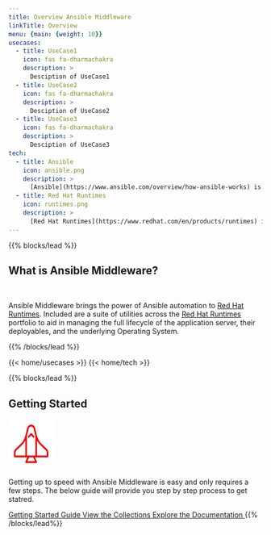 ```yaml
---
title: Overview Ansible Middleware
linkTitle: Overview
menu: {main: {weight: 10}}
usecases:
  - title: UseCase1
    icon: fas fa-dharmachakra
    description: >
      Desciption of UseCase1
  - title: UseCase2
    icon: fas fa-dharmachakra
    description: >
      Desciption of UseCase2
  - title: UseCase3
    icon: fas fa-dharmachakra
    description: >
      Desciption of UseCase3
tech:
  - title: Ansible
    icon: ansible.png
    description: >
      [Ansible](https://www.ansible.com/overview/how-ansible-works) is an open source, command-line IT automation software application written in Python. It can configure systems, deploy software, and orchestrate advanced workflows to support application deployment, system updates, and more.
  - title: Red Hat Runtimes
    icon: runtimes.png
    description: >
      [Red Hat Runtimes](https://www.redhat.com/en/products/runtimes) is a set of products, tools, and components for developing and maintaining cloud-native applications.
---
```



{{% blocks/lead %}}

<h2 align="left">What is Ansible Middleware?</h2><br/>

Ansible Middleware brings the power of Ansible automation to [Red Hat Runtimes](https://www.redhat.com/en/products/runtimes). Included are a suite of utilities across the [Red Hat Runtimes](https://www.redhat.com/en/products/runtimes) portfolio to aid in managing the full lifecycle of the application server, their deployables, and the underlying Operating System.

{{% /blocks/lead %}}

<!-- UseCases -->
{{< home/usecases >}}
{{< home/tech >}}

{{% blocks/lead %}}
<h2 align="left">Getting Started</h2>

<img class="o-feature__icon" src="static/img/icons/gettingstarted.png" width="90" height="100">

Getting up to speed with Ansible Middleware is easy and only requires a few steps. The below guide will provide you step by step process to get statred.<br>

<a class="btn btn-lg btn-primary me-3 mb-4" href="/examples/getting_started/">
  Getting Started Guide <i class="fas fa-arrow-alt-circle-right ms-2"></i>
</a>
<a class="btn btn-lg btn-primary me-3 mb-4" href="/collections/">
  View the Collections <i class="fas fa-arrow-alt-circle-right ms-2"></i>
</a>
<a class="btn btn-lg btn-primary me-3 mb-4" href="/docs/">
  Explore the Documentation <i class="fas fa-arrow-alt-circle-right ms-2"></i>
</a>
{{% /blocks/lead%}}